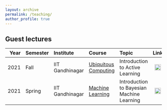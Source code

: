 ```yaml
---
layout: archive
permalink: /teaching/
author_profile: true
---
```


<h2> Guest lectures </h2>

| Year | Semester | Institute | Course | Topic | Link | 
| --: | :-- | :-- | :-- | :-- | :-: |
| 2021 | Fall | IIT Gandhinagar | [Ubiquitous Computing](https://www.craft.do/s/MAdQrLOO9ErCvc) | Introduction to Active Learning | [<img src="https://upload.wikimedia.org/wikipedia/commons/6/61/HTML5_logo_and_wordmark.svg" width="20" height="20" />](https://patel-zeel.github.io/active-learning-visualization)| 
| 2021 | Spring | IIT Gandhinagar | [Machine Learning](https://nipunbatra.github.io/ml2021/) | Introduction to Bayesian Machine Learning| [<img src="https://upload.wikimedia.org/wikipedia/commons/6/61/HTML5_logo_and_wordmark.svg" width="20" height="20" />](https://explain-ml.github.io/explain-ml-book/notebooks/2021-March-23-bayesian-ml.html)|
